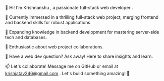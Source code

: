 👋 Hi! I'm Krishnanshu , a passionate full-stack web developer .

🔭 Currently immersed in a thrilling full-stack web project, merging frontend and backend skills for robust applications.

🌱 Expanding knowledge in backend development for mastering server-side tech and databases.

👯 Enthusiastic about web project collaborations.

💬 Have a web dev question? Ask away! Here to share insights and learn.

📫 Let's collaborate! Message me on GitHub or email at krishjatav246@gmail.com . Let's build something amazing! 🚀







<!---
krish-jatav/krish-jatav is a ✨ special ✨ repository because its `README.md` (this file) appears on your GitHub profile.
You can click the Preview link to take a look at your changes.
--->
